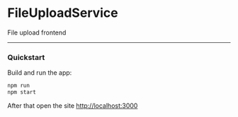 # FileUploadService
File upload frontend

---

### Quickstart
Build and run the app:

```bash
npm run
npm start
```

After that open the site
[http://localhost:3000](http://localhost:3000)
